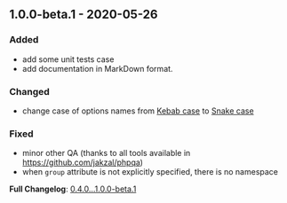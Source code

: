 
## 1.0.0-beta.1 - 2020-05-26

### Added

- add some unit tests case
- add documentation in MarkDown format.

### Changed

- change case of options names
  from [Kebab case](https://en.wikipedia.org/wiki/Letter_case#Special_case_styles) to [Snake case](https://en.wikipedia.org/wiki/Snake_case)

### Fixed

- minor other QA (thanks to all tools available in <https://github.com/jakzal/phpqa>)
- when `group` attribute is not explicitly specified, there is no namespace

**Full Changelog**: [0.4.0...1.0.0-beta.1](https://github.com/llaville/graph-plantuml-generator/compare/0.4.0...1.0.0-beta.1)
